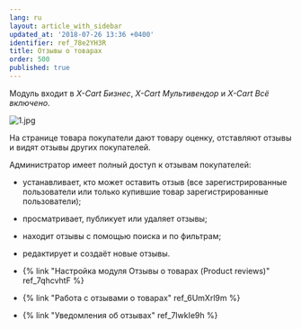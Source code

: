 ```yaml
---
lang: ru
layout: article_with_sidebar
updated_at: '2018-07-26 13:36 +0400'
identifier: ref_78e2YH3R
title: Отзывы о товарах
order: 500
published: true
---
```

Модуль входит в _X-Cart Бизнес_, _X-Cart Мультивендор_ и _X-Cart Всё включено_.

![1.jpg]({{site.baseurl}}/attachments/ref_78e2YH3R/1.jpg)

На странице товара покупатели дают товару оценку, отставляют отзывы и видят отзывы других покупателей. 

Администратор имеет полный доступ к отзывам покупателей: 

   * устанавливает, кто может оставить отзыв (все зарегистрированные пользователи или только купившие товар зарегистрированные пользователи);   
   * просматривает, публикует или удаляет отзывы;
   * находит отзывы с помощью поиска и по фильтрам;
   * редактирует и создаёт новые отзывы. 


   * {% link "Настройка модуля Отзывы о товарах (Product reviews)" ref_7qhcvhtF %}
   * {% link "Работа с отзывами о товарах" ref_6UmXrl9m  %}
   * {% link "Уведомления об отзывах" ref_7lwkIe9h %}
